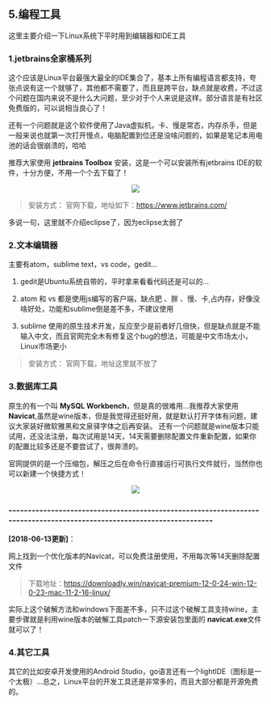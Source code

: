 ## 5.编程工具
这里主要介绍一下Linux系统下平时用到编辑器和IDE工具

### 1.jetbrains全家桶系列
这个应该是Linux平台最强大最全的IDE集合了，基本上所有编程语言都支持，夸张点说有这一个就够了，其他都不需要了，而且是跨平台，缺点就是收费，不过这个问题在国内来说不是什么大问题，至少对于个人来说是这样。部分语言是有社区免费版的，可以说相当良心了！

还有一个问题就是这个软件使用了Java虚拟机，卡、慢是常态，内存杀手，但是一般来说也就第一次打开慢点，电脑配置到位还是没啥问题的，如果是笔记本用电池的话会很崩溃的，哈哈

推荐大家使用 **jetbrains Toolbox** 安装，这是一个可以安装所有jetbrains IDE的软件，十分方便，不用一个个去下载了！
<div align="center">

![](http://ww1.sinaimg.cn/mw690/5f6e3e27ly1frnq73s7jkj20c80k8jsx.jpg)

</div>

> 安装方式： 官网下载，地址如下：https://www.jetbrains.com/

多说一句，这里就不介绍eclipse了，因为eclipse太弱了


### 2.文本编辑器
主要有atom，sublime text，vs code，gedit...

1. gedit是Ubuntu系统自带的，平时拿来看看代码还是可以的...

2. atom 和 vs 都是使用js编写的客户端，缺点肥 、胖 、慢、卡,占内存，好像没啥好处，功能和sublime倒是差不多，不建议使用

3. sublime 使用的原生技术开发，反应至少是前者好几倍快，但是缺点就是不能输入中文，而且官网完全木有修复这个bug的想法，可能是中文市场太小，Linux市场更小
> 安装方式： 官网下载，地址这里就不放了

### 3.数据库工具
原生的有一个叫 **MySQL Workbench**，但是真的很难用...我推荐大家使用 **Navicat**,虽然是wine版本，但是我觉得还挺好用，就是默认打开字体有问题，建议大家装好微软雅黑和文泉驿字体之后再安装。
还有一个问题就是wine版本只能试用，还没法注册，每次试用是14天，14天需要删除配置文件重新配置，如果你的配置比较多还是不要尝试了，很奔溃的。

官网提供的是一个压缩包，解压之后在命令行直接运行可执行文件就行，当然你也可以新建一个快捷方式！
<div align="center">

![](http://ww1.sinaimg.cn/mw690/5f6e3e27ly1frnqq8vp7gj20ud0ozq49.jpg)
</div>

### ----------------------------------------------------------------------------------------------------------------------
**[2018-06-13更新]**：

网上找到一个优化版本的Navicat，可以免费注册使用，不用每次等14天删除配置文件

>下载地址：https://downloadly.win/navicat-premium-12-0-24-win-12-0-23-mac-11-2-16-linux/

实际上这个破解方法和windows下面差不多，只不过这个破解工具支持wine，主要步骤就是利用wine版本的破解工具patch一下源安装包里面的 **navicat.exe**文件就可以了！


### 4.其它工具
其它的比如安卓开发使用的Android Studio，go语言还有一个lightIDE（图标是一个太极）...总之，Linux平台的开发工具还是非常多的，而且大部分都是开源免费的。